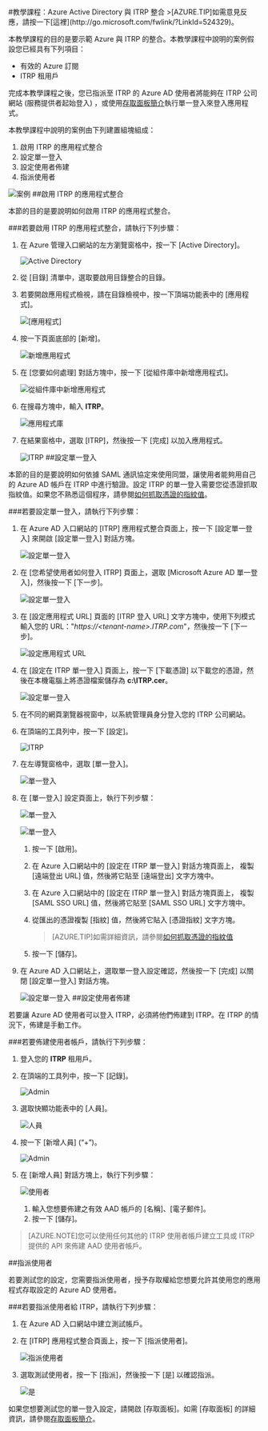 <properties pageTitle="教學課程：Azure Active Directory 與 ITRP 整合 | Microsoft Azure" description="了解如何使用 ITRP 搭配 Azure Active Directory 來啟用單一登入、自動化佈建和更多功能！" services="active-directory" authors="MarkusVi"  documentationCenter="na" manager="stevenpo"/>
<tags ms.service="active-directory" ms.devlang="na" ms.topic="article" ms.tgt_pltfrm="na" ms.workload="identity" ms.date="08/01/2015" ms.author="markvi" />
#教學課程：Azure Active Directory 與 ITRP 整合
>[AZURE.TIP]如需意見反應，請按一下[這裡](http://go.microsoft.com/fwlink/?LinkId=524329)。
  
本教學課程的目的是要示範 Azure 與 ITRP 的整合。本教學課程中說明的案例假設您已經具有下列項目：

-   有效的 Azure 訂閱
-   ITRP 租用戶
  
完成本教學課程之後，您已指派至 ITRP 的 Azure AD 使用者將能夠在 ITRP 公司網站 (服務提供者起始登入) ，或使用[存取面板簡介](https://msdn.microsoft.com/library/dn308586)執行單一登入來登入應用程式。
  
本教學課程中說明的案例由下列建置組塊組成：

1.  啟用 ITRP 的應用程式整合
2.  設定單一登入
3.  設定使用者佈建
4.  指派使用者

![案例](./media/active-directory-saas-itrp-tutorial/IC775551.png "案例")
##啟用 ITRP 的應用程式整合
  
本節的目的是要說明如何啟用 ITRP 的應用程式整合。

###若要啟用 ITRP 的應用程式整合，請執行下列步驟：

1.  在 Azure 管理入口網站的左方瀏覽窗格中，按一下 [Active Directory]。

    ![Active Directory](./media/active-directory-saas-itrp-tutorial/IC700993.png "Active Directory")

2.  從 [目錄] 清單中，選取要啟用目錄整合的目錄。

3.  若要開啟應用程式檢視，請在目錄檢視中，按一下頂端功能表中的 [應用程式]。

    ![[應用程式]](./media/active-directory-saas-itrp-tutorial/IC700994.png "[應用程式]")

4.  按一下頁面底部的 [新增]。

    ![新增應用程式](./media/active-directory-saas-itrp-tutorial/IC749321.png "新增應用程式")

5.  在 [您要如何處理] 對話方塊中，按一下 [從組件庫中新增應用程式]。

    ![從組件庫中新增應用程式](./media/active-directory-saas-itrp-tutorial/IC749322.png "從組件庫中新增應用程式")

6.  在搜尋方塊中，輸入 **ITRP**。

    ![應用程式庫](./media/active-directory-saas-itrp-tutorial/IC775565.png "應用程式庫")

7.  在結果窗格中，選取 [ITRP]，然後按一下 [完成] 以加入應用程式。

    ![ITRP](./media/active-directory-saas-itrp-tutorial/IC775566.png "ITRP")
##設定單一登入
  
本節的目的是要說明如何依據 SAML 通訊協定來使用同盟，讓使用者能夠用自己的 Azure AD 帳戶在 ITRP 中進行驗證。設定 ITRP 的單一登入需要您從憑證抓取指紋值。如果您不熟悉這個程序，請參閱[如何抓取憑證的指紋值](http://youtu.be/YKQF266SAxI)。

###若要設定單一登入，請執行下列步驟：

1.  在 Azure AD 入口網站的 [ITRP] 應用程式整合頁面上，按一下 [設定單一登入] 來開啟 [設定單一登入] 對話方塊。

    ![設定單一登入](./media/active-directory-saas-itrp-tutorial/IC771709.png "設定單一登入")

2.  在 [您希望使用者如何登入 ITRP] 頁面上，選取 [Microsoft Azure AD 單一登入]，然後按一下 [下一步]。

    ![設定單一登入](./media/active-directory-saas-itrp-tutorial/IC775567.png "設定單一登入")

3.  在 [設定應用程式 URL] 頁面的 [ITRP 登入 URL] 文字方塊中，使用下列模式輸入您的 URL："*https://\<tenant-name>.ITRP.com*"，然後按一下 [下一步]。

    ![設定應用程式 URL](./media/active-directory-saas-itrp-tutorial/IC775568.png "設定應用程式 URL")

4.  在 [設定在 ITRP 單一登入] 頁面上，按一下 [下載憑證] 以下載您的憑證，然後在本機電腦上將憑證檔案儲存為 **c:\\ITRP.cer**。

    ![設定單一登入](./media/active-directory-saas-itrp-tutorial/IC775569.png "設定單一登入")

5.  在不同的網頁瀏覽器視窗中，以系統管理員身分登入您的 ITRP 公司網站。

6.  在頂端的工具列中，按一下 [設定]。

    ![ITRP](./media/active-directory-saas-itrp-tutorial/IC775570.png "ITRP")

7.  在左導覽窗格中，選取 [單一登入]。

    ![單一登入](./media/active-directory-saas-itrp-tutorial/IC775571.png "單一登入")

8.  在 [單一登入] 設定頁面上，執行下列步驟：

    ![單一登入](./media/active-directory-saas-itrp-tutorial/IC775572.png "單一登入")

    ![單一登入](./media/active-directory-saas-itrp-tutorial/IC775573.png "單一登入")

    1.  按一下 [啟用]。
    2.  在 Azure 入口網站中的 [設定在 ITRP 單一登入] 對話方塊頁面上， 複製 [遠端登出 URL] 值，然後將它貼至 [遠端登出] 文字方塊中。
    3.  在 Azure 入口網站中的 [設定在 ITRP 單一登入] 對話方塊頁面上， 複製 [SAML SSO URL] 值，然後將它貼至 [SAML SSO URL] 文字方塊中。
    4.  從匯出的憑證複製 [指紋] 值，然後將它貼入 [憑證指紋] 文字方塊。
        
		>[AZURE.TIP]如需詳細資訊，請參閱[如何抓取憑證的指紋值](http://youtu.be/YKQF266SAxI)

    5.  按一下 [儲存]。

9.  在 Azure AD 入口網站上，選取單一登入設定確認，然後按一下 [完成] 以關閉 [設定單一登入] 對話方塊。

    ![設定單一登入](./media/active-directory-saas-itrp-tutorial/IC775574.png "設定單一登入")
##設定使用者佈建
  
若要讓 Azure AD 使用者可以登入 ITRP，必須將他們佈建到 ITRP。在 ITRP 的情況下，佈建是手動工作。

###若要佈建使用者帳戶，請執行下列步驟：

1.  登入您的 **ITRP** 租用戶。

2.  在頂端的工具列中，按一下 [記錄]。

    ![Admin](./media/active-directory-saas-itrp-tutorial/IC775575.png "Admin")

3.  選取快顯功能表中的 [人員]。

    ![人員](./media/active-directory-saas-itrp-tutorial/IC775587.png "人員")

4.  按一下 [新增人員] (“+”)。

    ![Admin](./media/active-directory-saas-itrp-tutorial/IC775576.png "Admin")

5.  在 [新增人員] 對話方塊上，執行下列步驟：

    ![使用者](./media/active-directory-saas-itrp-tutorial/IC775577.png "使用者")

    1.  輸入您想要佈建之有效 AAD 帳戶的 [名稱]、[電子郵件]。
    2.  按一下 [儲存]。

>[AZURE.NOTE]您可以使用任何其他的 ITRP 使用者帳戶建立工具或 ITRP 提供的 API 來佈建 AAD 使用者帳戶。

##指派使用者
  
若要測試您的設定，您需要指派使用者，授予存取權給您想要允許其使用您的應用程式存取設定的 Azure AD 使用者。

###若要指派使用者給 ITRP，請執行下列步驟：

1.  在 Azure AD 入口網站中建立測試帳戶。

2.  在 [ITRP] 應用程式整合頁面上，按一下 [指派使用者]。

    ![指派使用者](./media/active-directory-saas-itrp-tutorial/IC775588.png "指派使用者")

3.  選取測試使用者，按一下 [指派]，然後按一下 [是] 以確認指派。

    ![是](./media/active-directory-saas-itrp-tutorial/IC767830.png "是")
  
如果您想要測試您的單一登入設定，請開啟 [存取面板]。如需 [存取面板] 的詳細資訊，請參閱[存取面板簡介](https://msdn.microsoft.com/library/dn308586)。

<!---HONumber=August15_HO7-->